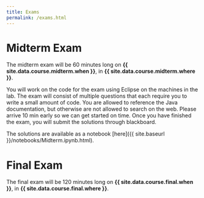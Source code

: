 ```yaml
---
title: Exams
permalink: /exams.html
---
```


# Midterm Exam

The midterm exam will be 60 minutes long on **{{ site.data.course.midterm.when }}**, in **{{ site.data.course.midterm.where }}**.

You will work on the code for the exam using Eclipse on the machines in the lab. The exam will consist of multiple questions that each require you to write a small amount of code. You are allowed to reference the Java documentation, but otherwise are not allowed to search on the web. Please arrive 10 min early so we can get started on time. Once you have finished the exam, you will submit the solutions through blackboard.

The solutions are available as a notebook [here]({{ site.baseurl }}/notebooks/Midterm.ipynb.html).

# Final Exam

The final exam will be 120 minutes long on **{{ site.data.course.final.when }}**, in **{{ site.data.course.final.where }}**.

